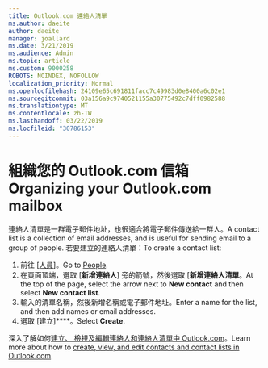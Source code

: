 ```yaml
---
title: Outlook.com 連絡人清單
ms.author: daeite
author: daeite
manager: joallard
ms.date: 3/21/2019
ms.audience: Admin
ms.topic: article
ms.custom: 9000258
ROBOTS: NOINDEX, NOFOLLOW
localization_priority: Normal
ms.openlocfilehash: 24109e65c691811facc7c49983d0e8400a6c02e1
ms.sourcegitcommit: 03a156a9c9740521155a30775492c7dff0982588
ms.translationtype: MT
ms.contentlocale: zh-TW
ms.lasthandoff: 03/22/2019
ms.locfileid: "30786153"
---
```

# <a name="organizing-your-outlookcom-mailbox"></a><span data-ttu-id="dfb49-102">組織您的 Outlook.com 信箱</span><span class="sxs-lookup"><span data-stu-id="dfb49-102">Organizing your Outlook.com mailbox</span></span>

<span data-ttu-id="dfb49-103">連絡人清單是一群電子郵件地址，也很適合將電子郵件傳送給一群人。</span><span class="sxs-lookup"><span data-stu-id="dfb49-103">A contact list is a collection of email addresses, and is useful for sending email to a group of people.</span></span> <span data-ttu-id="dfb49-104">若要建立的連絡人清單：</span><span class="sxs-lookup"><span data-stu-id="dfb49-104">To create a contact list:</span></span>

1. <span data-ttu-id="dfb49-105">前往 [[人員](https://outlook.live.com/people/)]。</span><span class="sxs-lookup"><span data-stu-id="dfb49-105">Go to [People](https://outlook.live.com/people/).</span></span>
1. <span data-ttu-id="dfb49-106">在頁面頂端，選取 [**新增連絡人**] 旁的箭號，然後選取 [**新增連絡人清單**。</span><span class="sxs-lookup"><span data-stu-id="dfb49-106">At the top of the page, select the arrow next to **New contact** and then select **New contact list**.</span></span>
1. <span data-ttu-id="dfb49-107">輸入的清單名稱，然後新增名稱或電子郵件地址。</span><span class="sxs-lookup"><span data-stu-id="dfb49-107">Enter a name for the list, and then add names or email addresses.</span></span>
1. <span data-ttu-id="dfb49-108">選取 [建立]\*\*\*\*。</span><span class="sxs-lookup"><span data-stu-id="dfb49-108">Select **Create**.</span></span>

<span data-ttu-id="dfb49-109">深入了解如何[建立、 檢視及編輯連絡人和連絡人清單中 Outlook.com](https://support.office.com/article/5b909158-036e-4820-92f7-2a27f57b9f01)。</span><span class="sxs-lookup"><span data-stu-id="dfb49-109">Learn more about how to [create, view, and edit contacts and contact lists in Outlook.com](https://support.office.com/article/5b909158-036e-4820-92f7-2a27f57b9f01).</span></span>